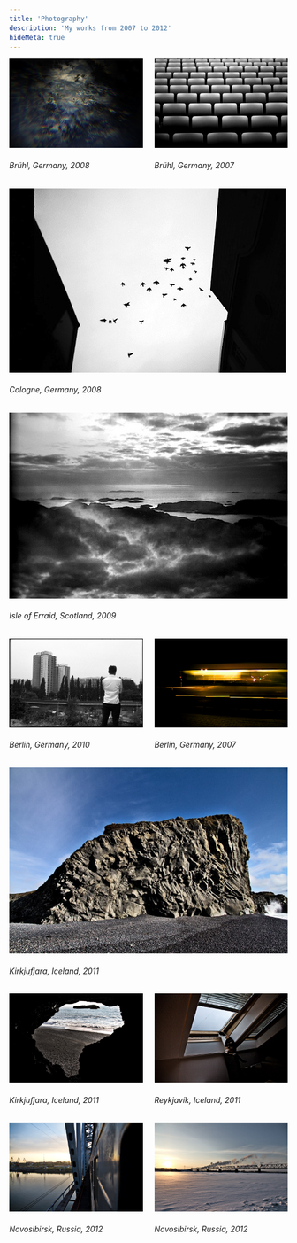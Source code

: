 ```yaml
---
title: 'Photography'
description: 'My works from 2007 to 2012'
hideMeta: true
---
```


<div class="columns">
  <div class="column">
    <img src="/img/photography/traeume-werden-realitaet.jpg" loading="lazy" alt="Br&uuml;hl, Germany, 2008" aria-label="an image titled 'dreams become reality', taken in brühl, germany, 2008. visible is a blurry, washed, dreamy photo of leaves in weird colors with a sucking-in effect." />
    <h6>Br&uuml;hl, Germany, 2008</h6>
  </div>
  <div class="column">
    <img src="/img/photography/paragraph-49.jpg" loading="lazy" alt="Br&uuml;hl, Germany, 2007" aria-label="an image titled 'paragraph 49', taken in brühl, germany, 2007. visible is a black and white photo of many, rounded rectangles with rounded corners. they are standing perfectly in line." />
    <h6>Br&uuml;hl, Germany, 2007</h6>
  </div>
</div>

<div class="column">
  <img src="/img/photography/lass-mich.jpg" loading="lazy" alt="Cologne, Germany, 2008" aria-label="an image titled 'let me', taken in Cologne, Germany, 2008. visible is a black and white photo of a flock of birds flying through a cloudy sky." />
  <h6>Cologne, Germany, 2008</h6>
</div>

<div class="column">
  <img src="/img/photography/der-hohe-norden.jpg" loading="lazy" alt="Isle of Erraid, Scotland, 2009" aria-label="an image titled 'the high north', taken on the isle of erraid, scotland, 2009. visible is a black and white photo of a beach mixed with clouds." />
  <h6>Isle of Erraid, Scotland, 2009</h6>
</div>

<div class="columns">
  <div class="column">
    <img src="/img/photography/spree.jpg" loading="lazy" alt="Berlin, Germany, 2010" aria-label="an image titled 'spree', taken in berlin, germany, 2010. visible is a black and white photo of a male person standing with his back to the viewer and in the background a train bridge and a multistory building" />
    <h6>Berlin, Germany, 2010</h6>
  </div>
  <div class="column">
    <img src="/img/photography/driven.jpg" loading="lazy" alt="Berlin, Germany, 2007" aria-label="an image titled 'driven', taken in berlin, germany, 2007. visible is a photo of a yellow illuminated blurry object which seems to be driving by. in the background a street in the dark." />
    <h6>Berlin, Germany, 2007</h6>
  </div>
</div>

<div class="column">
  <img src="/img/photography/island-1.jpg" loading="lazy" alt="Kirkjufjara, Iceland, 2011" aria-label="an image titled 'iceland 1', taken on the beach of kirkjufjara, iceland, 2011. visible is a photo of a large rock on a beach with black sand. the sky in the background is blue with a few clouds." />
  <h6>Kirkjufjara, Iceland, 2011</h6>
</div>

<div class="columns">
  <div class="column">
    <img src="/img/photography/island-3.jpg" loading="lazy" alt="Kirkjufjara, Iceland, 2011" aria-label="an image titled 'iceland 3', taken on the beach of kirkjufjara, iceland, 2011. visible is a photo of a beach surrounded by the darkness of a cave." />
    <h6>Kirkjufjara, Iceland, 2011</h6>
  </div>
  <div class="column">
    <img src="/img/photography/island-2.jpg" loading="lazy" alt="Reykjav&iacute;k, Iceland, 2011" aria-label="an image titled 'iceland 2', taken in reykjavik, iceland, 2011. visible is a photo of a a cat sitting on a chair next to a partially opened awning window." />
    <h6>Reykjav&iacute;k, Iceland, 2011</h6>
  </div>
</div>

<div class="columns">
  <div class="column">
    <img src="/img/photography/novosibirsk-1.jpg" loading="lazy" alt="Novosibirsk, Russia, 2012" aria-label="an image titled 'novosibirsk 1', taken in novosibirsk, russia, 2012. visible is a photo taken from a train riding over an aqueduct." />
    <h6>Novosibirsk, Russia, 2012</h6>
  </div>
  <div class="column">
    <img src="/img/photography/novosibirsk-2.jpg" loading="lazy" alt="Novosibirsk, Russia, 2012" aria-label="an image titled 'novosibirsk 2', taken in novosibirsk, russia, 2012. visible is a photo of a frozen river with snow on it. visible in the distance is an aqueduct with a train riding over it." />
    <h6>Novosibirsk, Russia, 2012</h6>
  </div>
</div>
